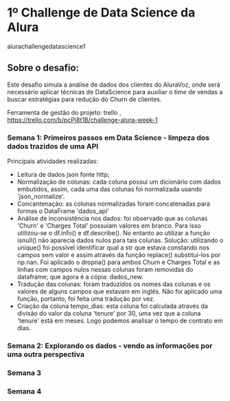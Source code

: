 # 1º Challenge de Data Science da Alura
alurachallengedatascience1

## Sobre o desafio:
Este desafio simula a análise de dados dos clientes do AluraVoz, onde será necessário aplicar técnicas de DataScience para auxiliar o time de vendas a buscar estratégias para redução do Churn de clientes.

Ferramenta de gestão do projeto: trello , https://trello.com/b/pcPj8t1B/challenge-alura-week-1

### Semana 1: Primeiros passos em Data Science - limpeza dos dados trazidos de uma API
Principais atividades realizadas: 
- Leitura de dados json fonte http;
- Normalização de colunas: cada coluna possui um dicionário com dados embutidos, assim, cada uma das colunas foi normalizada usando 'json_normalize'.
- Concantenação: as colunas normalizadas foram concatenadas para formas o DataFrame 'dados_api'
- Análise de inconsistência nos dados: foi observado que as colunas 'Churn' e 'Charges Total' possuiam valores em branco. Para isso utilizou-se o df.info() e df.describe(). No entanto ao utilizar a função isnull() não aparecia dados nulos para tais colunas. Solução: utilizando o unique() foi possível identificar qual a str que estava constando nos campos sem valor e assim através da função replace() substituí-los por np.nan. 
Foi aplicado o dropna() para ambos Churn e Charges Total e as linhas com campos nulos nessas colunas foram removidas do dataframe; que agora é a cópia: dados_new.
- Tradução das colunas: foram traduzidos os nomes das colunas e os valores de alguns campos que estavam em inglês. Não foi aplicado uma função, portanto, foi feita uma tradução por vez.
- Criação da coluna tempo_dias: esta coluna foi calculada através da divisão do valor da coluna 'tenure' por 30, uma vez que a coluna 'tenure' está em meses. Logo podemos analisar o tempo de contrato em dias.


### Semana 2: Explorando os dados - vendo as informações por uma outra perspectiva


### Semana 3
### Semana 4
